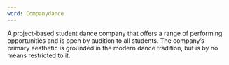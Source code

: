 ```yaml
---
word: Companydance
---
```


A project-based student dance company that offers a range of performing opportunities and is open by audition to all students. The company’s primary aesthetic is grounded in the modern dance tradition, but is by no means restricted to it.
